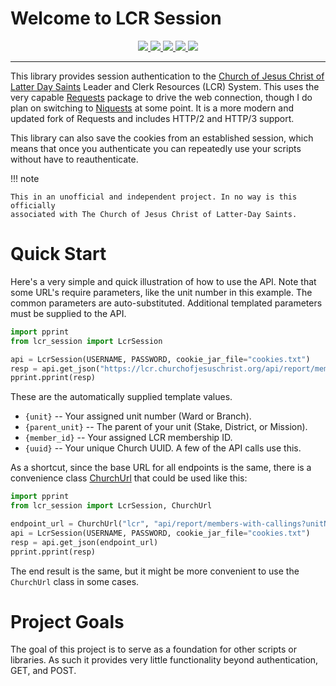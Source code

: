 # Welcome to LCR Session

<p align="center">
    <a href="https://lcr-session.readthedocs.io/en/stable/">
        <img src="https://img.shields.io/readthedocs/lcr-session"/>
    </a>
    <a href="https://pypi.org/project/lcr-session/">
        <img src="https://img.shields.io/pypi/v/lcr-session"/>
    </a>
    <a href="https://pypi.org/project/lcr-session/">
        <img src="https://img.shields.io/pypi/wheel/lcr-session"/>
    </a>
    <a href="https://pypi.org/project/lcr-session/">
        <img src="https://img.shields.io/pypi/pyversions/lcr-session"/>
    </a>
    <a href="https://github.com/IsaacsLab42/lcr_session/">
        <img src="https://img.shields.io/github/license/IsaacsLab42/lcr_session"/>
    </a>
</p>

---

This library provides session authentication to the [Church of Jesus Christ of Latter
Day Saints](https://www.churchofjesuschrist.org) Leader and Clerk Resources (LCR)
System. This uses the very capable
[Requests](https://requests.readthedocs.io/en/latest/) package to drive the web
connection, though I do plan on switching to
[Niquests](https://niquests.readthedocs.io/en/stable/) at some point. It is a more
modern and updated fork of Requests and includes HTTP/2 and HTTP/3 support.

This library can also save the cookies from an established session, which means that
once you authenticate you can repeatedly use your scripts without have to
reauthenticate.

!!! note

    This in an unofficial and independent project. In no way is this officially
    associated with The Church of Jesus Christ of Latter-Day Saints.

# Quick Start

Here's a very simple and quick illustration of how to use the API. Note that some URL's
require parameters, like the unit number in this example. The common parameters are
auto-substituted. Additional templated parameters must be supplied to the API.

```python
import pprint
from lcr_session import LcrSession

api = LcrSession(USERNAME, PASSWORD, cookie_jar_file="cookies.txt")
resp = api.get_json("https://lcr.churchofjesuschrist.org/api/report/members-with-callings?unitNumber={unit}")
pprint.pprint(resp)
```

These are the automatically supplied template values.

* `{unit}` -- Your assigned unit number (Ward or Branch).
* `{parent_unit}` -- The parent of your unit (Stake, District, or Mission).
* `{member_id}` -- Your assigned LCR membership ID.
* `{uuid}` -- Your unique Church UUID. A few of the API calls use this.

As a shortcut, since the base URL for all endpoints is the same, there is a convenience
class [ChurchUrl](api/urls.md) that could be used like this:

```python
import pprint
from lcr_session import LcrSession, ChurchUrl

endpoint_url = ChurchUrl("lcr", "api/report/members-with-callings?unitNumber={unit}")
api = LcrSession(USERNAME, PASSWORD, cookie_jar_file="cookies.txt")
resp = api.get_json(endpoint_url)
pprint.pprint(resp)
```

The end result is the same, but it might be more convenient to use the `ChurchUrl` class
in some cases.

# Project Goals

The goal of this project is to serve as a foundation for other scripts or libraries. As
such it provides very little functionality beyond authentication, GET, and POST.
